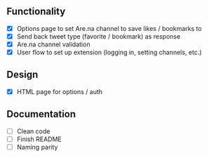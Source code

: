 ## Functionality
- [x] Options page to set Are.na channel to save likes / bookmarks to
- [x] Send back tweet type (favorite / bookmark) as response
- [x] Are.na channel validation
- [x] User flow to set up extension (logging in, setting channels, etc.)

## Design
- [x] HTML page for options / auth

## Documentation
- [ ] Clean code
- [ ] Finish README
- [ ] Naming parity